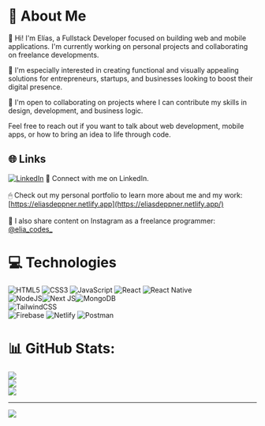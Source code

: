 # 💬 About Me
👋 Hi! I'm Elías, a Fullstack Developer focused on building web and mobile applications. I'm currently working on personal projects and collaborating on freelance developments.

🚀 I'm especially interested in creating functional and visually appealing solutions for entrepreneurs, startups, and businesses looking to boost their digital presence.

🤝 I'm open to collaborating on projects where I can contribute my skills in design, development, and business logic.

 Feel free to reach out if you want to talk about web development, mobile apps, or how to bring an idea to life through code.


## 🌐 Links
[![LinkedIn](https://img.shields.io/badge/LinkedIn-%230077B5.svg?logo=linkedin&logoColor=white)](https://www.linkedin.com/in/eliascodes/) 💼 Connect with me on LinkedIn.<br><br/>
🖱 Check out my personal portfolio to learn more about me and my work: [https://eliasdeppner.netlify.app](https://eliasdeppner.netlify.app/)<br><br/>
📸 I also share content on Instagram as a freelance programmer: [@elia_codes_](https://www.instagram.com/elias_codes)


# 💻 Technologies

![HTML5](https://img.shields.io/badge/html5-%23E34F26.svg?style=for-the-badge&logo=html5&logoColor=white)  ![CSS3](https://img.shields.io/badge/css3-%231572B6.svg?style=for-the-badge&logo=css3&logoColor=white)  ![JavaScript](https://img.shields.io/badge/javascript-%23323330.svg?style=for-the-badge&logo=javascript&logoColor=%23F7DF1E)  ![React](https://img.shields.io/badge/react-%2320232a.svg?style=for-the-badge&logo=react&logoColor=%2361DAFB)  ![React Native](https://img.shields.io/badge/React%20Native-20232a?style=for-the-badge&logo=react&logoColor=61DAFB)  
![NodeJS](https://img.shields.io/badge/node.js-6DA55F?style=for-the-badge&logo=node.js&logoColor=white)![Next JS](https://img.shields.io/badge/Next.js-000000?style=for-the-badge&logo=nextdotjs&logoColor=white)![MongoDB](https://img.shields.io/badge/MongoDB-%234ea94b.svg?style=for-the-badge&logo=mongodb&logoColor=white)  
![TailwindCSS](https://img.shields.io/badge/tailwindcss-%2338B2AC.svg?style=for-the-badge&logo=tailwind-css&logoColor=white)  
![Firebase](https://img.shields.io/badge/firebase-%23039BE5.svg?style=for-the-badge&logo=firebase)  ![Netlify](https://img.shields.io/badge/netlify-%23000000.svg?style=for-the-badge&logo=netlify&logoColor=#00C7B7)    ![Postman](https://img.shields.io/badge/Postman-FF6C37?style=for-the-badge&logo=postman&logoColor=white)  



# 📊 GitHub Stats:
![](https://github-readme-stats.vercel.app/api?username=EliasDep&theme=dark&hide_border=false&include_all_commits=false&count_private=false)<br/>
![](https://github-readme-streak-stats.herokuapp.com/?user=EliasDep&theme=dark&hide_border=false)<br/>
![](https://github-readme-stats.vercel.app/api/top-langs/?username=EliasDep&theme=dark&hide_border=false&include_all_commits=false&count_private=false&layout=compact)

---
[![](https://visitcount.itsvg.in/api?id=EliasDep&icon=0&color=0)](https://visitcount.itsvg.in)

<!-- Proudly created with GPRM ( https://gprm.itsvg.in ) -->
